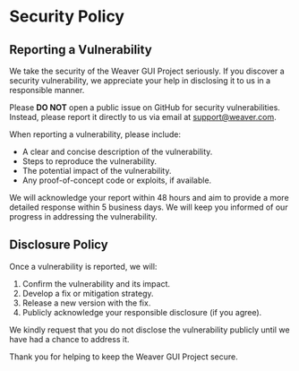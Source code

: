 # Security Policy

## Reporting a Vulnerability

We take the security of the Weaver GUI Project seriously. If you discover a security vulnerability, we appreciate your help in disclosing it to us in a responsible manner.

Please **DO NOT** open a public issue on GitHub for security vulnerabilities. Instead, please report it directly to us via email at [support@weaver.com](mailto:support@weaver.com).

When reporting a vulnerability, please include:

*   A clear and concise description of the vulnerability.
*   Steps to reproduce the vulnerability.
*   The potential impact of the vulnerability.
*   Any proof-of-concept code or exploits, if available.

We will acknowledge your report within 48 hours and aim to provide a more detailed response within 5 business days. We will keep you informed of our progress in addressing the vulnerability.

## Disclosure Policy

Once a vulnerability is reported, we will:

1.  Confirm the vulnerability and its impact.
2.  Develop a fix or mitigation strategy.
3.  Release a new version with the fix.
4.  Publicly acknowledge your responsible disclosure (if you agree).

We kindly request that you do not disclose the vulnerability publicly until we have had a chance to address it.

Thank you for helping to keep the Weaver GUI Project secure.
